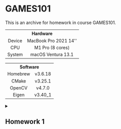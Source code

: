 # GAMES101
This is an archive for homework in course GAMES101.

<table width=50%>
    <tr align="center">
        <th colspan="2">Hardware</th>
    </tr>
    <tr align="center">
        <td>Device</td>
        <td>MacBook Pro 2021 14''</td>
    </tr>
    <tr align="center">
        <td>CPU</td>
        <td>M1 Pro (8 cores)</td>
    </tr>
    <tr align="center">
        <td>System</td>
        <td>macOS Ventura 13.1</td>
    </tr>
</table>

<table width=50%>
    <tr align="center">
        <th colspan="2">Software</th>
    </tr>
    <tr align="center">
        <td>Homebrew</td>
        <td>v3.6.18</td>
    </tr>
    <tr align="center">
        <td>CMake</td>
        <td>v3.25.1</td>
    </tr>
    <tr align="center">
        <td>OpenCV</td>
        <td>v4.7.0</td>
    </tr>
    <tr align="center">
        <td>Eigen</td>
        <td>v3.40_1</td>
    </tr>
</table>

<details id=1>
<summary><h2>Homework 1</h2></summary>

### Running command
```bash
./Rasterizer                    #Rotating around z-axis (by default)

./Rasterizer -x                 #Rotating around x-axis

./Rasterizer -y                 #Rotating around y-axis

./Rasterizer -r 20              #Rotating the triangle around z-axis by 20 degree
                                #save it to output.png

./Rasterizer -r 20 image.png    #Rotating the triangle around z-axis by 20 degree
                                #save it to image.png

./Rasterizer -r 20 -x image.png #Rotating the triangle around x-axis by 20 degree
                                #save it to image.png
```
### Basic
Rotating around z-axis
![basic](./images/homework1-basic.gif)

### Advance
Rotating around x-axis
![advance-x](images/homework1-advance-x.gif)

Rotating around y-axis
![advance-y](./images/homework1-advance-y.gif)

</details>